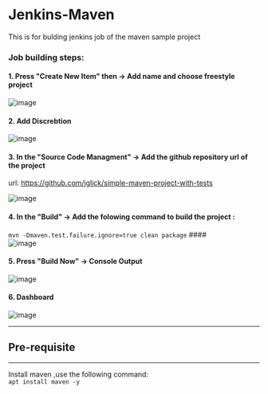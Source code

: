 # Jenkins-Maven  
This is for bulding jenkins job of the maven sample project  
### Job building steps:  
#### 1. Press "Create New Item" then -> Add name and choose freestyle project ####    
![image](https://user-images.githubusercontent.com/82150368/119909773-5fcc7d00-bf5e-11eb-8c2d-3edf285525b0.png)

#### 2.  Add Discrebtion ####    
![image](https://user-images.githubusercontent.com/82150368/119909835-81c5ff80-bf5e-11eb-9ffe-467d240857e8.png)


#### 3. In the "Source Code Managment" -> Add the github repository url of the project ####  
url: https://github.com/jglick/simple-maven-project-with-tests

![image](https://user-images.githubusercontent.com/82150368/119910107-13ce0800-bf5f-11eb-85e8-1e61811a310b.png)

#### 4. In the "Build" -> Add the folowing command to build the project :  
`mvn -Dmaven.test.failure.ignore=true clean package` ####     
![image](https://user-images.githubusercontent.com/82150368/119910481-e5046180-bf5f-11eb-91ac-4b273ae80e53.png)

#### 5. Press "Build Now" -> Console Output ####  

![image](https://user-images.githubusercontent.com/82150368/119910818-a58a4500-bf60-11eb-848c-a7943fc6d07d.png)

#### 6. Dashboard #### 

![image](https://user-images.githubusercontent.com/82150368/119910875-cbafe500-bf60-11eb-8630-cc364547aada.png)

-----------------------------------------------------------------------------------------------------------

## Pre-requisite  ##
----------------------------------------------------------------------------------------------------------    
Install maven ,use the following command:  
`apt install maven -y`
